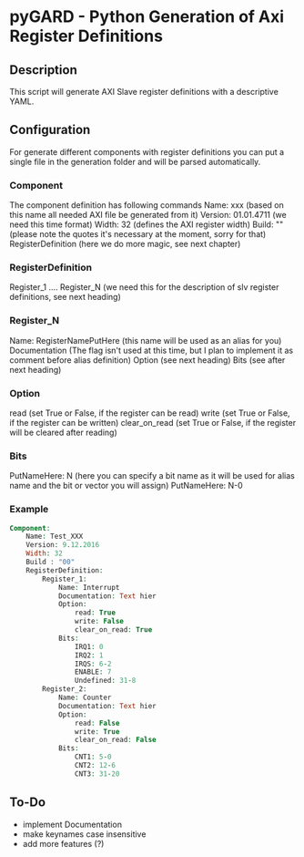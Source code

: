 # pyGARD - Python Generation of Axi Register Definitions

## Description
This script will generate AXI Slave register definitions with a descriptive YAML.


## Configuration
For generate different components with register definitions you can put a single file
in the generation folder and will be parsed automatically.

### Component
The component definition has following commands
Name: xxx					(based on this name all needed AXI file be generated from it)
Version: 01.01.4711			(we need this time format)
Width: 32					(defines the AXI register width)
Build: ""					(please note the quotes it's necessary at the moment, sorry for that)
RegisterDefinition			(here we do more magic, see next chapter)

### RegisterDefinition
Register_1 .... Register_N	(we need this for the description of slv register definitions, see next heading)

### Register_N
Name: RegisterNamePutHere	(this name will be used as an alias for you)
Documentation				(The flag isn't used at this time, but I plan to implement it as comment before alias definition)
Option						(see next heading)
Bits						(see after next heading)

### Option
read						(set True or False, if the register can be read)
write						(set True or False, if the register can be written)
clear_on_read				(set True or False, if the register will be cleared after reading)

### Bits
PutNameHere: N				(here you can specify a bit name as it will be used for alias name and the bit or vector you will assign)
PutNameHere: N-0

### Example
```vhdl
Component:
    Name: Test_XXX
    Version: 9.12.2016
    Width: 32
    Build : "00"
    RegisterDefinition:
        Register_1:
            Name: Interrupt
            Documentation: Text hier
            Option:
                read: True
                write: False
                clear_on_read: True
            Bits:
                IRQ1: 0
                IRQ2: 1
                IRQS: 6-2
                ENABLE: 7
                Undefined: 31-8
        Register_2:
            Name: Counter
            Documentation: Text hier
            Option:
                read: False
                write: True
                clear_on_read: False
            Bits:
                CNT1: 5-0
                CNT2: 12-6
                CNT3: 31-20
```

## To-Do
- implement Documentation
- make keynames case insensitive
- add more features (?)